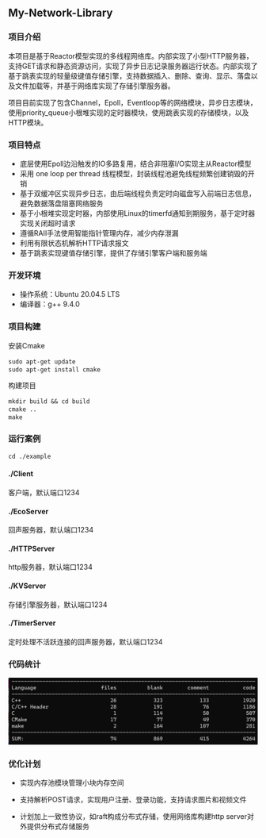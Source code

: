 ## My-Network-Library

### 项目介绍

本项目是基于Reactor模型实现的多线程网络库。内部实现了小型HTTP服务器，支持GET请求和静态资源访问，实现了异步日志记录服务器运行状态。内部实现了基于跳表实现的轻量级键值存储引擎，支持数据插入、删除、查询、显示、落盘以及文件加载等，并基于网络库实现了存储引擎服务器。

项目目前实现了包含Channel，Epoll，Eventloop等的网络模块，异步日志模块，使用priority_queue小根堆实现的定时器模块，使用跳表实现的存储模块，以及HTTP模块。



### 项目特点

- 底层使用Epoll边沿触发的IO多路复用，结合非阻塞I/O实现主从Reactor模型
- 采用 one loop per thread 线程模型，封装线程池避免线程频繁创建销毁的开销
- 基于双缓冲区实现异步日志，由后端线程负责定时向磁盘写入前端日志信息，避免数据落盘阻塞网络服务
- 基于小根堆实现定时器，内部使用Linux的timerfd通知到期服务，基于定时器实现关闭超时请求
- 遵循RAII手法使用智能指针管理内存，减少内存泄漏
- 利用有限状态机解析HTTP请求报文
- 基于跳表实现键值存储引擎，提供了存储引擎客户端和服务端

### 开发环境

- 操作系统：Ubuntu 20.04.5 LTS
- 编译器：g++ 9.4.0

### 项目构建

安装Cmake

```
sudo apt-get update
sudo apt-get install cmake
```

构建项目

```
mkdir build && cd build
cmake ..
make
```

### 运行案例

```
cd ./example
```

#### ./Client

客户端，默认端口1234

#### ./EcoServer

回声服务器，默认端口1234

#### ./HTTPServer

http服务器，默认端口1234

#### ./KVServer

存储引擎服务器，默认端口1234

#### ./TimerServer

定时处理不活跃连接的回声服务器，默认端口1234



### 代码统计

![代码统计](https://github.com/nishiwodelian/My-Network-Library/blob/master/%E4%BB%A3%E7%A0%81%E7%BB%9F%E8%AE%A1.png)



### 优化计划

- 实现内存池模块管理小块内存空间

- 支持解析POST请求，实现用户注册、登录功能，支持请求图片和视频文件

- 计划加上一致性协议，如raft构成分布式存储，使用网络库构建http server对外提供分布式存储服务

  

  
